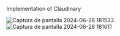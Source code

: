 Implementation of Claudinary

![Captura de pantalla 2024-06-28 181533](https://github.com/maydelpz/practicaClau/assets/141065267/e5cb1a64-6009-4af4-bf9b-0cf7157a13fe)
![Captura de pantalla 2024-06-28 181611](https://github.com/maydelpz/practicaClau/assets/141065267/0c11f57b-da01-49b3-934b-5ba5477c989b)
